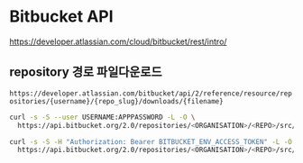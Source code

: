 # Bitbucket API

<https://developer.atlassian.com/cloud/bitbucket/rest/intro/>

## repository 경로 파일다운로드

`https://developer.atlassian.com/bitbucket/api/2/reference/resource/repositories/{username}/{repo_slug}/downloads/{filename}`

```bash
curl -s -S --user USERNAME:APPPASSWORD -L -O \
  https://api.bitbucket.org/2.0/repositories/<ORGANISATION>/<REPO>/src/main/<FOLDER>/<FILE>

curl -s -S -H "Authorization: Bearer BITBUCKET_ENV_ACCESS_TOKEN" -L -O \
  https://api.bitbucket.org/2.0/repositories/<ORGANISATION>/<REPO>/src/main/<FOLDER>/<FILE>
```
